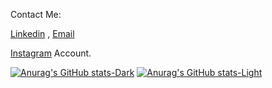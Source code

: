 Contact Me: 

[Linkedin](https://www.linkedin.com/in/reza-sherafatpour/) , 
[Email](reza.sharafatpour@gmail.com)

[Instagram](https://www.instagram.com/sherafatpour.r/) Account.

[![Anurag's GitHub stats-Dark](https://github-readme-stats.vercel.app/api?username=sherafatpour&show_icons=true&theme=dark#gh-dark-mode-only)](https://github.com/anuraghazra/github-readme-stats#gh-dark-mode-only)
[![Anurag's GitHub stats-Light](https://github-readme-stats.vercel.app/api?username=sherafatpour&show_icons=true&theme=default#gh-light-mode-only)](https://github.com/anuraghazra/github-readme-stats#gh-light-mode-only)


